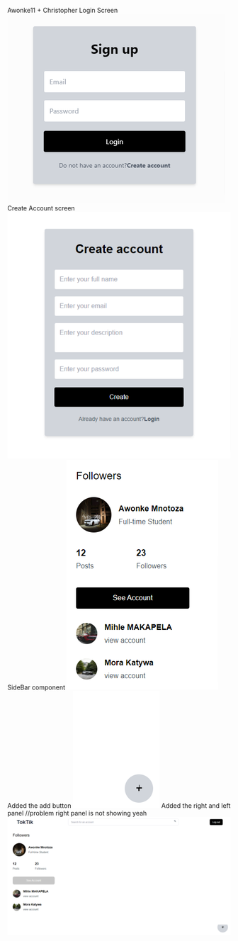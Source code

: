 Awonke11 + Christopher 
Login Screen 
![image](image.png)
Create Account screen 
![image](image_6.png)
SideBar component
![image](image_7.png)
Added the add button 
![image](image_9.png)
Added the right and left panel //problem right panel is not showing yeah 
![image](image_8.png)
